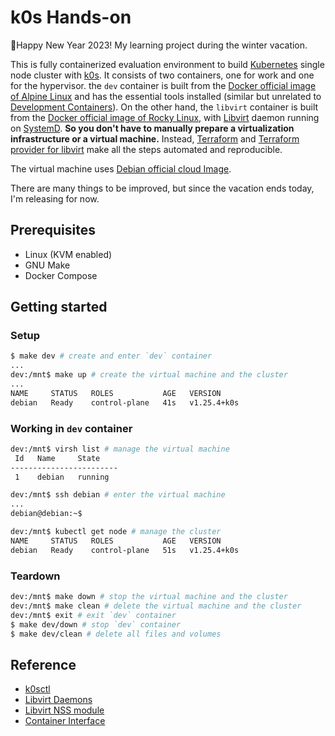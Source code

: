 # k0s Hands-on

🎊Happy New Year 2023! My learning project during the winter vacation.

This is fully containerized evaluation environment to build [Kubernetes](https://kubernetes.io/) single node cluster with [k0s](https://k0sproject.io/). It consists of two containers, one for work and one for the hypervisor. the `dev` container is built from the [Docker official image of Alpine Linux](https://hub.docker.com/_/alpine/) and has the essential tools installed (similar but unrelated to [Development Containers](https://containers.dev/)). On the other hand, the `libvirt` container is built from the [Docker official image of Rocky Linux](https://hub.docker.com/_/rockylinux/), with [Libvirt](https://libvirt.org/) daemon running on [SystemD](https://systemd.io/). **So you don't have to manually prepare a virtualization infrastructure or a virtual machine.** Instead, [Terraform](https://www.terraform.io/) and [Terraform provider for libvirt](https://github.com/dmacvicar/terraform-provider-libvirt) make all the steps automated and reproducible.

The virtual machine uses [Debian official cloud Image](https://cloud.debian.org/images/cloud/).

There are many things to be improved, but since the vacation ends today, I'm releasing for now.

## Prerequisites

- Linux (KVM enabled)
- GNU Make
- Docker Compose

## Getting started

### Setup

```sh
$ make dev # create and enter `dev` container
...
dev:/mnt$ make up # create the virtual machine and the cluster
...
NAME     STATUS   ROLES           AGE   VERSION
debian   Ready    control-plane   41s   v1.25.4+k0s
```

### Working in `dev` container

```sh
dev:/mnt$ virsh list # manage the virtual machine
 Id   Name     State
------------------------
 1    debian   running
```

```sh
dev:/mnt$ ssh debian # enter the virtual machine
...
debian@debian:~$
```

```sh
dev:/mnt$ kubectl get node # manage the cluster
NAME     STATUS   ROLES           AGE   VERSION
debian   Ready    control-plane   51s   v1.25.4+k0s
```

### Teardown

```sh
dev:/mnt$ make down # stop the virtual machine and the cluster
dev:/mnt$ make clean # delete the virtual machine and the cluster
dev:/mnt$ exit # exit `dev` container
$ make dev/down # stop `dev` container
$ make dev/clean # delete all files and volumes
```

## Reference

- [k0sctl](https://github.com/k0sproject/k0sctl)
- [Libvirt Daemons](https://libvirt.org/daemons.html)
- [Libvirt NSS module](https://libvirt.org/nss.html)
- [Container Interface](https://systemd.io/CONTAINER_INTERFACE/)
